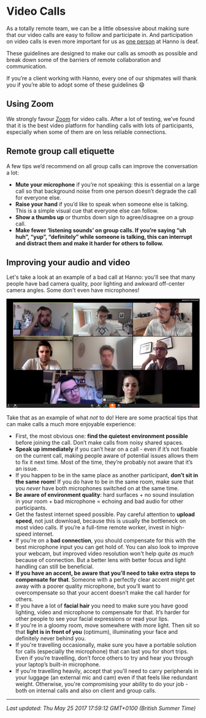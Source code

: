 # Video Calls

<p>As a totally remote team, we can be a little obsessive about making sure that our video calls are easy to follow and participate in. And participation on video calls is even more important for us as <a href="https://hanno.co/team/jon/">one person</a> at Hanno is deaf.</p>
<p>These guidelines are designed to make our calls as smooth as possible and break down some of the barriers of remote collaboration and communication.</p>
<p>If you&rsquo;re a client working with Hanno, every one of our shipmates will thank you if you&rsquo;re able to adopt some of these guidelines 😄</p>
<h2>Using Zoom</h2>
<p>We strongly favour <a href="https://zoom.us/">Zoom</a> for video calls. After a lot of testing, we&rsquo;ve found that it is the best video platform for handling calls with lots of participants, especially when some of them are on less reliable connections.</p>
<h2>Remote group call etiquette</h2>
<p>A few tips we&rsquo;d recommend on all group calls can improve the conversation a lot:</p>
<ul>
<li><strong>Mute your microphone</strong> if you&rsquo;re not speaking: this is essential on a large call so that background noise from one person doesn&rsquo;t degrade the call for everyone else.</li>
<li><strong>Raise your hand</strong> if you&rsquo;d like to speak when someone else is talking. This is a simple visual cue that everyone else can follow.</li>
<li><strong>Show a thumbs up</strong> or thumbs down sign to agree/disagree on a group call.</li>
<li><strong>Make fewer &lsquo;listening sounds&rsquo; on group calls. If you&rsquo;re saying &ldquo;uh huh&rdquo;, &ldquo;yup&rdquo;, &ldquo;definitely&rdquo; while someone is talking, this can interrupt and distract them and make it harder for others to follow.</strong></li>
</ul>
<h2>Improving your audio and video</h2>
<p>Let's take a look at an example of a bad call at Hanno: you'll see that many people have bad camera quality, poor lighting and awkward off-center camera angles. Some don't even have microphones!</p>


![](/images/1495732149-badcall.png "")


<p>Take that as an example of what&nbsp;<em>not</em> to do! Here are some practical tips that can make calls a much more enjoyable experience:</p>
<ul>
<li>First, the most obvious one: <strong>find the quietest environment possible</strong> before joining the call. Don&rsquo;t make calls from noisy shared spaces.</li>
<li><strong>Speak up immediately</strong> if you can&rsquo;t hear on a call - even if it&rsquo;s not fixable on the current call, making people aware of potential issues allows them to fix it next time. Most of the time, they&rsquo;re probably not aware that it&rsquo;s an issue.</li>
<li>If you happen to be in the same place as another participant, <strong>don&rsquo;t sit in the same room</strong>! If you do have to be in the same room, make sure that you <em>never</em> have both microphones switched on at the same time.</li>
<li><strong>Be aware of environment quality</strong>: hard surfaces + no sound insulation in your room + bad microphone = echoing and bad audio for other participants.</li>
<li>Get the fastest internet speed possible. Pay careful attention to <strong>upload speed</strong>, not just download, because this is usually the bottleneck on most video calls. If you&rsquo;re a full-time remote worker, invest in high-speed internet.</li>
<li>If you're on a <strong>bad connection</strong>, you should compensate for this with the best microphone input you can get hold of. You can also look to improve your webcam, but improved video resolution won't help <em>quite as much</em> because of connection. But a better lens with better focus and light handling can still be beneficial.</li>
<li><strong>If you have an accent, be aware that you&rsquo;ll need to take extra steps to compensate for that</strong>. Someone with a perfectly clear accent might get away with a poorer quality microphone, but you&rsquo;ll want to overcompensate so that your accent doesn&rsquo;t make the call harder for others.</li>
<li>If you have a lot of <strong>facial hair</strong> you need to make sure you have good lighting, video and microphone to compensate for that. It&rsquo;s harder for other people to see your facial expressions or read your lips.</li>
<li>If you're in a gloomy room, move somewhere with more light. Then sit so that <strong>light is in front of you</strong> (optimum), illuminating your face and definitely never behind you.</li>
<li>If you're travelling occasionally, make sure you have a portable solution for calls (especially the microphone) that can last you for short trips. Even if you&rsquo;re travelling, don&rsquo;t force others to try and hear you through your laptop&rsquo;s built-in microphone.</li>
<li>If you're travelling heavily, accept that you'll need to carry peripherals in your luggage (an external mic and cam) even if that feels like redundant weight. Otherwise, you're compromising your ability to do your job - both on internal calls and also on client and group calls.</li>
</ul>

<hr />

_Last updated: Thu May 25 2017 17:59:12 GMT+0100 (British Summer Time)_